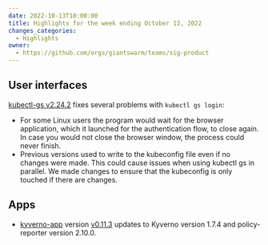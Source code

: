 ```yaml
---
date: 2022-10-13T10:00:00
title: Highlights for the week ending October 13, 2022
changes_categories:
  - Highlights
owner:
  - https://github.com/orgs/giantswarm/teams/sig-product
---
```


## User interfaces

[kubectl-gs v2.24.2](https://github.com/giantswarm/kubectl-gs/releases/tag/v2.24.2) fixes several problems with `kubectl gs login`:

- For some Linux users the program would wait for the browser application, which it launched for the authentication flow, to close again. In case you would not close the browser window, the process could never finish.
- Previous versions used to write to the kubeconfig file even if no changes were made. This could cause issues when using kubectl gs in parallel. We made changes to ensure that the kubeconfig is only touched if there are changes.

## Apps

- [kyverno-app](https://github.com/giantswarm/kyverno-app) version [v0.11.3](https://github.com/giantswarm/kyverno-app/blob/main/CHANGELOG.md#0113---2022-10-07) updates to Kyverno version 1.7.4 and policy-reporter version 2.10.0.
